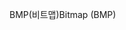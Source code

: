 <span data-ttu-id="edebc-101">BMP(비트맵)</span><span class="sxs-lookup"><span data-stu-id="edebc-101">Bitmap (BMP)</span></span>
